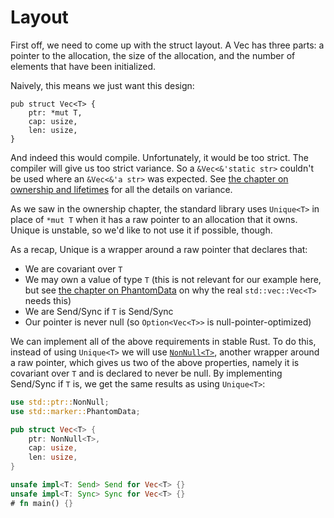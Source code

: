 # Layout

First off, we need to come up with the struct layout. A Vec has three parts:
a pointer to the allocation, the size of the allocation, and the number of
elements that have been initialized.

Naively, this means we just want this design:

<!-- ignore: simplified code -->
```rust,ignore
pub struct Vec<T> {
    ptr: *mut T,
    cap: usize,
    len: usize,
}
```

And indeed this would compile. Unfortunately, it would be too strict. The
compiler will give us too strict variance. So a `&Vec<&'static str>`
couldn't be used where an `&Vec<&'a str>` was expected. See [the chapter
on ownership and lifetimes][ownership] for all the details on variance.

As we saw in the ownership chapter, the standard library uses `Unique<T>` in place of
`*mut T` when it has a raw pointer to an allocation that it owns. Unique is unstable,
so we'd like to not use it if possible, though.

As a recap, Unique is a wrapper around a raw pointer that declares that:

* We are covariant over `T`
* We may own a value of type `T` (this is not relevant for our example here, but see 
  [the chapter on PhantomData][phantom-data] on why the real `std::vec::Vec<T>` needs this)
* We are Send/Sync if `T` is Send/Sync
* Our pointer is never null (so `Option<Vec<T>>` is null-pointer-optimized)

We can implement all of the above requirements in stable Rust. To do this, instead
of using `Unique<T>` we will use [`NonNull<T>`][NonNull], another wrapper around a
raw pointer, which gives us two of the above properties, namely it is covariant
over `T` and is declared to never be null. By implementing Send/Sync if `T` is,
we get the same results as using `Unique<T>`:

```rust
use std::ptr::NonNull;
use std::marker::PhantomData;

pub struct Vec<T> {
    ptr: NonNull<T>,
    cap: usize,
    len: usize,
}

unsafe impl<T: Send> Send for Vec<T> {}
unsafe impl<T: Sync> Sync for Vec<T> {}
# fn main() {}
```

[ownership]: ../ownership.html
[phantom-data]: ../phantom-data.md
[NonNull]: ../../std/ptr/struct.NonNull.html
